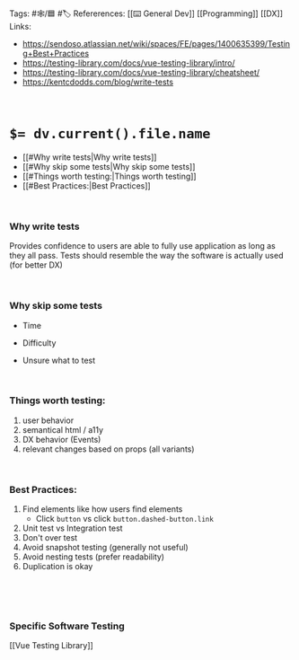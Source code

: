 Tags:  #🕸️/🟦 #🏷️ 
Refererences: [[⌨️ General Dev]] [[Programming]] [[DX]]    
Links:
- https://sendoso.atlassian.net/wiki/spaces/FE/pages/1400635399/Testing+Best+Practices  
- https://testing-library.com/docs/vue-testing-library/intro/
- https://testing-library.com/docs/vue-testing-library/cheatsheet/
- https://kentcdodds.com/blog/write-tests

<br>

# `$= dv.current().file.name`

- [[#Why write tests|Why write tests]]
- [[#Why skip some tests|Why skip some tests]]
- [[#Things worth testing:|Things worth testing]]
- [[#Best Practices:|Best Practices]]

  
<br>

### Why write tests

Provides confidence to users are able to fully use application as long as they all pass. Tests should resemble the way the software is actually used (for better DX)

<br>

### Why skip some tests
* Time
* Difficulty
* Unsure what to test

  <br>
  
### Things worth testing:

1. user behavior
2. semantical html / a11y
3. DX behavior (Events)
4. relevant changes based on props (all variants)

 <br>

### Best Practices:

1. Find elements like how users find elements
	* Click `button` vs click `button.dashed-button.link`
2. Unit test vs Integration test
3. Don't over test
4. Avoid snapshot testing (generally not useful)
5. Avoid nesting tests (prefer readability)
6. Duplication is okay

<br>

<br>

<br>

### Specific Software Testing
[[Vue Testing Library]]